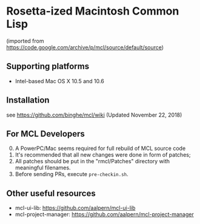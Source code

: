 # Rosetta-ized Macintosh Common Lisp

(imported from
https://code.google.com/archive/p/mcl/source/default/source)

## Supporting platforms

- Intel-based Mac OS X 10.5 and 10.6

## Installation

see https://github.com/binghe/mcl/wiki (Updated November 22, 2018)

## For MCL Developers

0. A PowerPC/Mac seems required for full rebuild of MCL source code
1. It's recommended that all new changes were done in form of patches;
2. All patches should be put in the "rmcl/Patches" directory with
meaningful filenames.
3. Before sending PRs, execute `pre-checkin.sh`.

## Other useful resources
- mcl-ui-lib: https://github.com/aalpern/mcl-ui-lib
- mcl-project-manager: https://github.com/aalpern/mcl-project-manager

